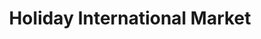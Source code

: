 ---
title: "Holiday International Market"
url: /huntsville/holiday-international-market/
shop: Supermarkt
---